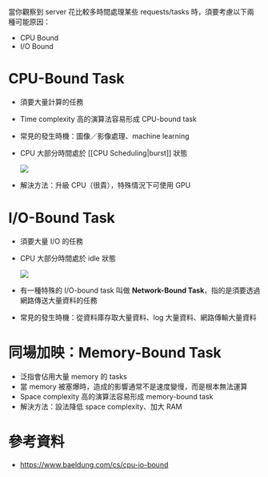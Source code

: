 當你觀察到 server 花比較多時間處理某些 requests/tasks 時，須要考慮以下兩種可能原因：

- CPU Bound
- I/O Bound

# CPU-Bound Task

- 須要大量計算的任務
- Time complexity 高的演算法容易形成 CPU-bound task
- 常見的發生時機：圖像／影像處理、machine learning
- CPU 大部分時間處於 [[CPU Scheduling|burst]] 狀態

    ![](<https://raw.githubusercontent.com/Jamison-Chen/KM-software/master/img/cpu-bound-task.png>)

- 解決方法：升級 CPU（很貴），特殊情況下可使用 GPU

# I/O-Bound Task

- 須要大量 I/O 的任務
- CPU 大部分時間處於 idle 狀態

    ![](<https://raw.githubusercontent.com/Jamison-Chen/KM-software/master/img/io-bound-task.png>)

- 有一種特殊的 I/O-bound task 叫做 **Network-Bound Task**，指的是須要透過網路傳送大量資料的任務
- 常見的發生時機：從資料庫存取大量資料、log 大量資料、網路傳輸大量資料

# 同場加映：Memory-Bound Task

- 泛指會佔用大量 memory 的 tasks
- 當 memory 被塞爆時，造成的影響通常不是速度變慢，而是根本無法運算
- Space complexity 高的演算法容易形成 memory-bound task
- 解決方法：設法降低 space complexity、加大 RAM

# 參考資料

- <https://www.baeldung.com/cs/cpu-io-bound>

